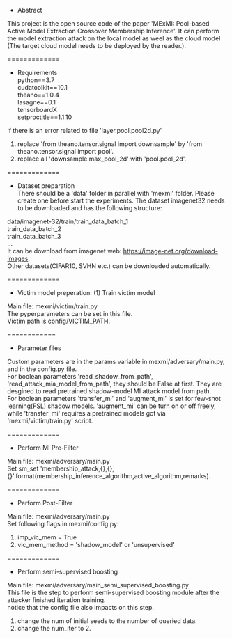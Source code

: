 - Abstract  
  
This project is the open source code of the paper 'MExMI: Pool-based Active Model Extraction Crossover Membership Inference'. It can perform the model extraction attack on the local model as weel as the cloud model (The target cloud model needs to be deployed by the reader.).

=============  
- Requirements  
python==3.7  
cudatoolkit==10.1  
theano==1.0.4  
lasagne==0.1  
tensorboardX  
setproctitle==1.1.10  
  
if there is an error related to file 'layer.pool.pool2d.py'  
1) replace 'from theano.tensor.signal import downsample' by 'from theano.tensor.signal import pool'. 
2) replace all 'downsample.max_pool_2d' with 'pool.pool_2d'. 

=============  
- Dataset preparation  
There should be a 'data' folder in parallel with 'mexmi' folder. Please create one before start the experiments.
The dataset imagenet32 needs to be downloaded and has the following structure:

data/imagenet-32/train/train_data_batch_1  
                       train_data_batch_2  
                       train_data_batch_3  
                       ...  
It can be download from imagenet web: https://image-net.org/download-images.  
Other datasets(CIFAR10, SVHN etc.) can be downloaded automatically.

=============  
- Victim model preperation: (1) Train victim model  

Main file: mexmi/victim/train.py  
The pyperparameters can be set in this file.  
Victim path is config/VICTIM_PATH.  

============
- Parameter files  
  
Custom parameters are in the params variable in mexmi/adversary/main.py, and in the config.py file.  
For boolean parameters 'read_shadow_from_path', 'read_attack_mia_model_from_path', they should be False at first. They are desgined to read pretrained shadow-model MI attack model from path.  
For boolean parameters 'transfer_mi' and 'augment_mi' is set for few-shot learning(FSL) shadow models. 'augment_mi' can be turn on or off freely, while 'transfer_mi' requires a pretrained models got via 'mexmi/victim/train.py' script.  
  
=============  
- Perform MI Pre-Filter  
  
Main file: mexmi/adversary/main.py  
Set sm_set 'membership_attack,{},{},{}'.format(membership_inference_algorithm,active_algorithm,remarks).  
  
=============  
- Perform Post-Filter  
  
Main file: mexmi/adversary/main.py  
Set following flags in mexmi/config.py:
1. imp_vic_mem = True  
2. vic_mem_method = 'shadow_model' or 'unsupervised'  
  
=============  
- Perform semi-supervised boosting  

Main file: mexmi/adversary/main_semi_supervised_boosting.py  
This file is the step to perform semi-supervised boosting module after the attacker finished iteration training.  
notice that the config file also impacts on this step.  
1. change the num of initial seeds to the number of queried data.  
2. change the num_iter to 2.  
